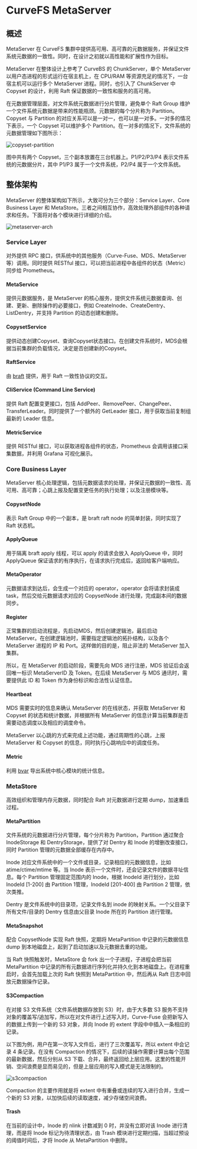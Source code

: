 # CurveFS MetaServer

## 概述

MetaServer 在 CurveFS 集群中提供高可用、高可靠的元数据服务，并保证文件系统元数据的一致性。同时，在设计之初就以高性能和扩展性作为目标。

MetaServer 在整体设计上参考了 CurveBS 的 ChunkServer，单个 MetaServer 以用户态进程的形式运行在宿主机上，在 CPU/RAM 等资源充足的情况下，一台宿主机可以运行多个 MetaServer 进程。同时，也引入了 ChunkServer 中 Copyset 的设计，利用 Raft 保证数据的一致性和服务的高可用。

在元数据管理层面，对文件系统元数据进行分片管理，避免单个 Raft Group 维护一个文件系统元数据是带来的性能瓶颈。元数据的每个分片称为 Partition。Copyset 与 Partition 的对应关系可以是一对一，也可以是一对多。一对多的情况下表示，一个 Copyset 可以维护多个 Partition。在一对多的情况下，文件系统的元数据管理如下图所示：

![copyset-partition](../images/curvefs-copyset-partition.svg)

图中共有两个 Copyset，三个副本放置在三台机器上。P1/P2/P3/P4 表示文件系统的元数据分片，其中 P1/P3 属于一个文件系统，P2/P4 属于一个文件系统。

## 整体架构

MetaServer 的整体架构如下所示，大致可分为三个部分：Service Layer、Core Business Layer 和 MetaStore。三者之间相互协作，高效处理外部组件的各种请求和任务。下面将对各个模块进行详细的介绍。

![metaserver-arch](../images/curvefs-metaserver-arch.svg)

### Service Layer

对外提供 RPC 接口，供系统中的其他服务（Curve-Fuse、MDS、MetaServer 等）调用。同时提供 RESTful 接口，可以把当前进程中各组件的状态（Metric）同步给 Prometheus。

#### MetaService

提供元数据服务，是 MetaServer 的核心服务，提供文件系统元数据查询、创建、更新、删除操作的必要接口，例如 CreateInode、CreateDentry、ListDentry，并支持 Partition 的动态创建和删除。

#### CopysetService

提供动态创建Copyset、查询Copyset状态接口。在创建文件系统时，MDS会根据当前集群的负载情况，决定是否创建新的Copyset。

#### RaftService

由 [braft](https://github.com/baidu/braft) 提供，用于 Raft 一致性协议的交互。

#### CliService (Command Line Service)

提供 Raft 配置变更接口，包括 AddPeer、RemovePeer、ChangePeer、TransferLeader。同时提供了一个额外的 GetLeader 接口，用于获取当前复制组最新的 Leader 信息。

#### MetricService

提供 RESTful 接口，可以获取进程各组件的状态，Prometheus 会调用该接口采集数据，并利用 Grafana 可视化展示。

### Core Business Layer

MetaServer 核心处理逻辑，包括元数据请求的处理，并保证元数据的一致性、高可用、高可靠；心跳上报及配置变更任务的执行处理；以及注册模块等。

#### CopysetNode

表示 Raft Group 中的一个副本，是 braft raft node 的简单封装，同时实现了 Raft 状态机。

#### ApplyQueue

用于隔离 braft apply 线程，可以 apply 的请求会放入 ApplyQueue 中，同时 ApplyQueue 保证请求的有序执行，在请求执行完成后，返回给客户端响应。

#### MetaOperator

元数据请求到达后，会生成一个对应的 operator，operator 会将请求封装成 task，然后交给元数据请求对应的 CopysetNode 进行处理，完成副本间的数据同步。

#### Register

正常集群的启动流程是，先启动MDS，然后创建逻辑池，最后启动 MetaServer。在创建逻辑池时，需要指定逻辑池的拓扑结构，以及各个 MetaServer 进程的 IP 和 Port。这样做的目的是，阻止非法的 MetaServer 加入集群。

所以，在 MetaServer 的启动阶段，需要先向 MDS 进行注册，MDS 验证后会返回唯一标识 MetaServerID 及 Token。在后续 MetaServer 与 MDS 通讯时，需要提供此 ID 和 Token 作为身份标识和合法性认证信息。

#### Heartbeat

MDS 需要实时的信息来确认 MetaServer 的在线状态，并获取 MetaServer 和 Copyset 的状态和统计数据，并根据所有 MetaServer 的信息计算当前集群是否需要动态调度以及相应的调度命令。

MetaServer 以心跳的方式来完成上述功能，通过周期性的心跳，上报 MetaServer 和 Copyset 的信息，同时执行心跳响应中的调度任务。

#### Metric

利用 [bvar](https://github.com/apache/incubator-brpc/blob/master/docs/en/bvar.md) 导出系统中核心模块的统计信息。

### MetaStore

高效组织和管理内存元数据，同时配合 Raft 对元数据进行定期 dump，加速重启过程。

#### MetaPartition

文件系统的元数据进行分片管理，每个分片称为 Partition，Partition 通过聚合 InodeStorage 和 DentryStorage，提供了对 Dentry 和 Inode 的增删改查接口，同时 Partition 管理的元数据全部缓存在内存中。

Inode 对应文件系统中的一个文件或目录，记录相应的元数据信息，比如 atime/ctime/mtime 等。当 Inode 表示一个文件时，还会记录文件的数据寻址信息。每个 Partition 管理固定范围内的 Inode，根据 InodeId 进行划分，比如 InodeId [1-200] 由 Partition 1管理，InodeId [201-400] 由 Partition 2 管理，依次类推。

Dentry 是文件系统中的目录项，记录文件名到 inode 的映射关系。一个父目录下所有文件/目录的 Dentry 信息由父目录 Inode 所在的 Partition 进行管理。

#### MetaSnapshot

配合 CopysetNode 实现 Raft 快照，定期将 MetaPartition 中记录的元数据信息 dump 到本地磁盘上，起到了启动加速以及元数据去重的功能。

当 Raft 快照触发时，MetaStore 会 fork 出一个子进程，子进程会把当前 MetaPartition 中记录的所有元数据进行序列化并持久化到本地磁盘上。在进程重启时，会首先加载上次的 Raft 快照到 MetaPartition 中，然后再从 Raft 日志中回放元数据操作记录。

#### S3Compaction

在对接 S3 文件系统（文件系统数据存放到 S3）时，由于大多数 S3 服务不支持对象的覆盖写/追加写，所以在对文件进行上述写入时，Curve-Fuse 会把新写入的数据上传到一个新的 S3 对象，并向 Inode 的 extent 字段中中插入一条相应的记录。

以下图为例，用户在第一次写入文件后，进行了三次覆盖写，所以 extent 中会记录 4 条记录。在没有 Compaction 的情况下，后续的读操作需要计算出每个范围的最新数据，然后分别从 S3 下载、合并，最终返回给上层应用。这里的性能开销、空间浪费是显而易见的，但是上层应用的写入模式是无法限制的。

![s3compaction](../images/curvefs-s3-compaction.svg)

Compaction 的主要作用就是将 extent 中有重叠或连续的写入进行合并，生成一个新的 S3 对象，以加快后续的读取速度，减少存储空间浪费。

#### Trash

在当前的设计中，Inode 的 nlink 计数减到 0 时，并没有立即对该 Inode 进行清理，而是将 Inode 标记为待清理状态，由 Trash 模块进行定期扫描，当超过预设的阈值时间后，才将 Inode 从 MetaPartition 中删除。
